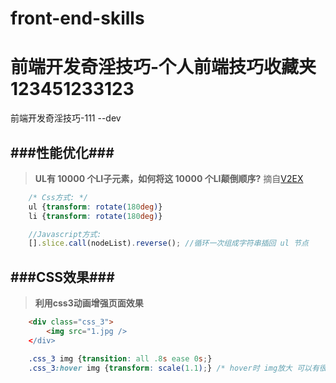 front-end-skills
================


前端开发奇淫技巧-个人前端技巧收藏夹123451233123
=======
前端开发奇淫技巧-111
--dev


###性能优化###
--
>**UL有 10000 个LI子元素，如何将这 10000 个LI颠倒顺序?** 摘自[V2EX](http://v2ex.com/t/100982)
```css
    /* Css方式: */
    ul {transform: rotate(180deg)} 
    li {transform: rotate(180deg)}
```
```javascript
    //Javascript方式:
    [].slice.call(nodeList).reverse(); //循环一次组成字符串插回 ul 节点
```

###CSS效果###
--
>**利用css3动画增强页面效果**
```html
    <div class="css_3">
        <img src="1.jpg />
    </div>
```
```css
    .css_3 img {transition: all .8s ease 0s;}
    .css_3:hover img {transform: scale(1.1);} /* hover时 img放大 可以有很多效果,如改变透明度等等 */
```
